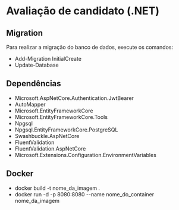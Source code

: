 # Avaliação de candidato (.NET)

## Migration

Para realizar a migração do banco de dados, execute os comandos:

 - Add-Migration InitialCreate
 - Update-Database

## Dependências

- Microsoft.AspNetCore.Authentication.JwtBearer
- AutoMapper
- Microsoft.EntityFrameworkCore
- Microsoft.EntityFrameworkCore.Tools
- Npgsql
- Npgsql.EntityFrameworkCore.PostgreSQL
- Swashbuckle.AspNetCore
- FluentValidation
- FluentValidation.AspNetCore
- Microsoft.Extensions.Configuration.EnvironmentVariables

## Docker

- docker build -t nome_da_imagem .
- docker run -d -p 8080:8080 --name nome_do_container nome_da_imagem


